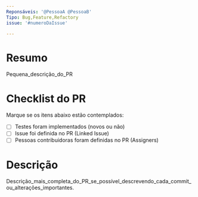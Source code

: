 ```yaml
---
Reponsáveis: '@PessoaA @PessoaB'
Tipo: Bug,Feature,Refactory
issue: '#numeroDaIssue'

---
```


# Resumo

Pequena_descrição_do_PR

# Checklist do PR

Marque se os itens abaixo estão contemplados:

- [ ] Testes foram implementados (novos ou não)
- [ ] Issue foi definida no PR (Linked Issue)
- [ ] Pessoas contribuidoras foram definidas no PR (Assigners)

# Descrição

Descrição_mais_completa_do_PR_se_possível_descrevendo_cada_commit_ou_alterações_importantes.
